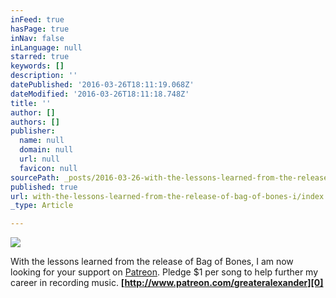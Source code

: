 ```yaml
---
inFeed: true
hasPage: true
inNav: false
inLanguage: null
starred: true
keywords: []
description: ''
datePublished: '2016-03-26T18:11:19.068Z'
dateModified: '2016-03-26T18:11:18.748Z'
title: ''
author: []
authors: []
publisher:
  name: null
  domain: null
  url: null
  favicon: null
sourcePath: _posts/2016-03-26-with-the-lessons-learned-from-the-release-of-bag-of-bones-i.md
published: true
url: with-the-lessons-learned-from-the-release-of-bag-of-bones-i/index.html
_type: Article

---
```

![](https://the-grid-user-content.s3-us-west-2.amazonaws.com/0d6ed4f3-3baa-4dd6-bac8-05d18d03ab45.gif)

With the lessons learned from the release of Bag of Bones, I am now looking for your support on [Patreon][0]. Pledge $1 per song to help further my career in recording music. **[http://www.patreon.com/greateralexander][0]**

[0]: http://www.patreon.com/greateralexander